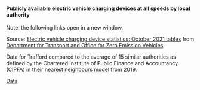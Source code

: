 #### Publicly available electric vehicle charging devices at all speeds by local authority

Note: the following links open in a new window.

Source: <a href="https://assets.publishing.service.gov.uk/government/uploads/system/uploads/attachment_data/file/1027050/electric-vehicle-charging-device-statistics-october-2021.ods" target="_blank">Electric vehicle charging device statistics: October 2021 tables</a> from <a href="https://www.gov.uk/government/statistics/electric-vehicle-charging-device-statistics-october-2021" target="_blank">Department for Transport and Office for Zero Emission Vehicles</a>.

Data for Trafford compared to the average of 15 similar authorities as defined by the Chartered Institute of Public Finance and Accountancy (CIPFA) in their <a href='https://www.cipfa.org/services/cipfastats/nearest-neighbour-model' target='_blank'>nearest neighbours model</a> from 2019.

<a href="https://www.trafforddatalab.io/corporate_plan/data/climate/electric_vehicle_charging_points.csv" aria-label="Download the data" class="downloadButton" target="_blank" download>Data <span class="fas fa-download"></span></a>
